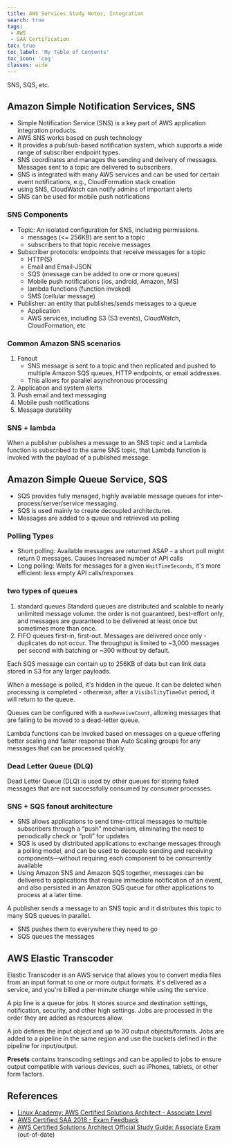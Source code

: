 ```yaml
---
title: AWS Services Study Notes, Integration
search: true
tags:
 - AWS
 - SAA Certification
toc: true
toc_label: 'My Table of Contents'
toc_icon: 'cog'
classes: wide
---
```

SNS, SQS, etc.

## Amazon Simple Notification Services, SNS

- Simple Notification Service (SNS) is a key part of AWS application integration products.
- AWS SNS works based on push technology
- It provides a pub/sub-based notification system, which supports a wide range of subscriber endpoint types.
- SNS coordinates and manages the sending and delivery of messages. Messages sent to a topic are delivered to subscribers.
- SNS is integrated with many AWS services and can be used for certain event notifications, e.g., CloudFormation stack creation
- using SNS, CloudWatch can notify admins of important alerts
- SNS can be used for mobile push notifications

### SNS Components

- Topic: An isolated configuration for SNS, including permissions.
  - messages (<= 256KB) are sent to a topic
  - subscribers to that topic receive messages
- Subscriber protocols: endpoints that receive messages for a topic
  - HTTP(S)
  - Email and Email-JSON
  - SQS (message can be added to one or more queues)
  - Mobile push notifications (ios, android, Amazon, MS)
  - lambda functions (function invoked)
  - SMS (cellular message)
- Publisher: an entity that publishes/sends messages to a queue
  - Application
  - AWS services, including S3 (S3 events), CloudWatch, CloudFormation, etc

### Common Amazon SNS scenarios

1. Fanout
   - SNS message is sent to a topic and then replicated and pushed to multiple Amazon SQS queues, HTTP endpoints, or email addresses.
   - This allows for parallel asynchronous processing
2. Application and system alerts
3. Push email and text messaging
4. Mobile push notifications
5. Message durability

### SNS + lambda

When a publisher publishes a message to an SNS topic and a Lambda function is subscribed to the same SNS topic, that Lambda function is invoked with the payload of a published message.

## Amazon Simple Queue Service, SQS

- SQS provides fully managed, highly available message queues for inter-process/server/service messaging.
- SQS is used mainly to create decoupled architectures.
- Messages are added to a queue and retrieved via polling

### Polling Types

- Short polling: Available messages are returned ASAP - a short poll might return 0 messages. Causes increased number of API calls
- Long polling: Waits for messages for a given `WaitTimeSeconds`, it's more efficient: less empty API calls/responses

### two types of queues

1. standard queues
 Standard queues are distributed and scalable to nearly unlimited message volume. the order is not guaranteed, best-effort only, and messages are guaranteed to be delivered at least once but sometimes more than once.
2. FIFO queues
 first-in, first-out. Messages are delivered once only - duplicates do not occur. The throughput is limited to ~3,000 messages per second with batching or ~300 without by default.

Each SQS message can contain up to 256KB of data but can link data stored in S3 for any larger payloads.

When a message is polled, it's hidden in the queue. It can be deleted when processing is completed - otherwise, after a `VisibilityTimeOut` period, it will return to the queue.

Queues can be configured with a `maxReveiveCount`, allowing messages that are failing to be moved to a dead-letter queue.

Lambda functions can be invoked based on messages on a queue offering better scaling and faster response than Auto Scaling groups for any messages that can be processed quickly.

### Dead Letter Queue (DLQ)

Dead Letter Queue (DLQ) is used by other queues for storing failed messages that are not successfully consumed by consumer processes.

### SNS + SQS fanout architecture

- SNS allows applications to send time-critical messages to multiple subscribers through a “push” mechanism, eliminating the need to periodically check or “poll” for updates
- SQS is used by distributed applications to exchange messages through a polling model, and can be used to decouple sending and receiving components—without requiring each component to be concurrently available
- Using Amazon SNS and Amazon SQS together, messages can be delivered to applications that require immediate notification of an event, and also persisted in an Amazon SQS queue for other applications to process at a later time.

A publisher sends a message to an SNS topic and it distributes this topic to many SQS queues in parallel.

- SNS pushes them to everywhere they need to go
- SQS queues the messages

## AWS Elastic Transcoder

Elastic Transcoder is an AWS service that allows you to convert media files from an input format to one or more output formats. it's delivered as a service, and you're billed a per-minute charge while using the service.

A pip line is a queue for jobs. It stores source and destination settings, notification, security, and other high settings. Jobs are processed in the order they are added as resources allow.

A job defines the input object and up to 30 output objects/formats. Jobs are added to a pipeline in the same region and use the buckets defined in the pipeline for input/output.

**Presets** contains transcoding settings and can be applied to jobs to ensure output compatible with various devices, such as iPhones, tablets, or other form factors.

## References

- [Linux Academy: AWS Certified Solutions Architect - Associate Level](https://linuxacademy.com/course/aws-certified-solutions-architect-2019-associate-level)
- [AWS Certified SAA 2018 - Exam Feedback](https://acloud.guru/forums/aws-certified-solutions-architect-associate/discussion/-KSDNs4nfg5ikp6yBN9l/exam_feedback_-_20_specific_po)
- [AWS Certified Solutions Architect Official Study Guide: Associate Exam](https://www.amazon.com/Certified-Solutions-Architect-Official-Study/dp/1119138558) (out-of-date)
